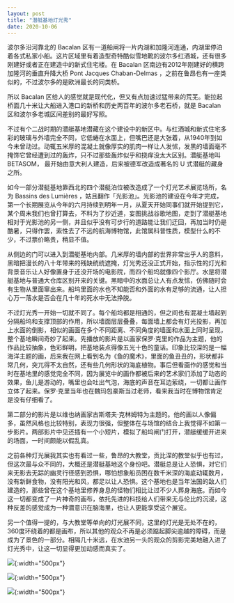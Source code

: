 ```yaml
---
layout: post
title: "潜艇基地灯光秀"
date: 2020-10-06
---
```


波尔多沿河靠北的 Bacalan 区有一道船闸将一片内湖和加隆河连通，内湖里停泊着各式私家小船。这片区域里有着造型奇特酷似雪地靴的波尔多红酒城，还有很多刚建好或者正在建造中的新式住宅楼。在 Bacalan 区南边有2012年刚建好的横跨加隆河的垂直升降大桥 Pont Jacques Chaban-Delmas ，之前在鲁昂也有一座类似的，不过波尔多的是欧洲最长的同类桥。

所以 Bacalan 区给人的感觉就是现代化，但又有点加速过猛带来的荒芜。能拉起桥面几十米让大船进入港口的新桥和历史两百年的波尔多老石桥，就是 Bacalan 区和波尔多老城区间差别的最好写照。

不过有个二战时期的潜艇基地潜藏在这个建设中的新区中。与红酒城和新式住宅多彩的玻璃与外墙完全不同，它低蜷在水面上，但嘴巴还是大张着，从1940年到如今未曾动过。动辄五米厚的混凝土就像厚实的肌肉一样让人发怵，发黑的墙面毫不掩饰它曾经遭到过的轰炸，只不过那些轰炸似乎和挠痒没太大区别。潜艇基地叫 BETASOM， 最开始由意大利人建造，后来被德军改造成著名的 U 式潜艇的藏身之所。

如今一部分潜艇基地靠西北的四个潜艇泊位被改造成了一个灯光艺术展览场所，名为 Bassins des Lumières ，姑且翻作「光影池」。光影池的建设在今年才完成，第一个长期展览从今年的六月持续到明年一月，从夏天开始同事们就开始提到它，某个周末我们也曾打算去，不料为了抄近道，妄图挑战谷歌地图，走到了潜艇基地相对于光影池的另一侧，并且似乎没有可步行的道路能让我们迂回，再加当时仍是酷暑，只得作罢，索性去了不远的航海博物馆，此馆属科普性质，模型什么的不少，不过票价略贵，稍显不值。

从侧边的门可以进入到潜艇基地内部。几米厚的墙内部的世界非常出乎人的意料，黑暗把漫长的八十年带来的残缺统统遮掩，灯光秀还没正式开始，指示性的灯光和背景音乐让人好像置身于还没开场的电影院，而四个船坞就像四个影厅。水是将潜艇基地与普通大仓库区别开来的关键。黑暗中的水面总让人有点发怵，仿佛随时会有生物从里面窜出来。船坞里面的水也不知能否和外面的水有足够的流通，让人担心万一落水是否会在几十年的死水中无法挣脱。

不过灯光秀一开始一切就不同了。每个船坞都是相通的，但之间也有混凝土墙起到分隔船坞和支撑顶部的作用，所以墙面层层叠叠，每面墙上都会有灯光投影，再加上水面的倒影，相似的画面在多个不同距离、不同角度的墙面和水面上同时呈现，整个基地瞬间奇妙了起来。先播放的影片是以画家保罗·克里的作品为主题，他的作品比较抽象，色彩鲜明，把基地装点得像五光十色的童话。印象比较深的是一幅海洋主题的画，后来我在网上看到名为《鱼的魔术》，里面的鱼丑丑的，形状都非常几何，突兀得不太自然，还有些几何形状的海底植物。事后但看画作的感觉和当时在基地里的感觉完全不同，因为展览中的画作都被后来的艺术家们添加了动态的效果，鱼儿是游动的，嘴里也会吐出气泡，海底的声音在耳边萦绕，一切都让画作立体了起来。保罗·克里当年也在魏玛包豪斯当过老师，看来我当时在博物馆肯定是没有仔细看了。

第二部分的影片是以维也纳画家古斯塔夫·克林姆特为主题的。他的画以人像偏多，虽然风格也比较特别，表现力很强，但整体在与场馆的结合上我觉得不如第一步影片。两部影片中见还插有一个小短片，模拟了船坞闸门打开，潜艇缓缓开进来的场面，一时间颇能以假乱真。

之前各种灯光展我其实也有看过一些，鲁昂的大教堂，贡比涅的教堂似乎也有过，但这次最与众不同的，大概还是潜艇基地这个身份吧。潜艇总是让人恐惧，对它们来无影去无踪的幽灵行径感到恐惧，哪怕想象船员困在数千米深的海底动辄数月，没有新鲜食物，没有阳光和风，都足以让人恐惧。这个基地也是当年法国的敌人们建造的，那些曾在这个基地里修养身息的怪物们相比让过不少人葬身海底。而如今这一切都变成了一片神奇的画布，依托先进的科技给人们带来无与伦比的沉浸，这种反差的感觉成为一种潜意识在脑海里，也让人更能享受这个展览。

另一个值得一提的，与大教堂等单向的灯光展不同，这里的灯光是无处不在的，360度环绕着的都是画布，所以其他的观众不再是必须踮起脚尖逾越的障碍，而是成为了景色的一部分。相隔几十米远，在水池另一头的观众的剪影完美地融入进了灯光秀中，让这一切显得更加动感而真实了。

![]({{site.baseurl}}/assets/images/blue.jpg){:width="500px"}

![]({{site.baseurl}}/assets/images/red.jpg){:width="500px"}

![]({{site.baseurl}}/assets/images/windows.jpg){:width="500px"}